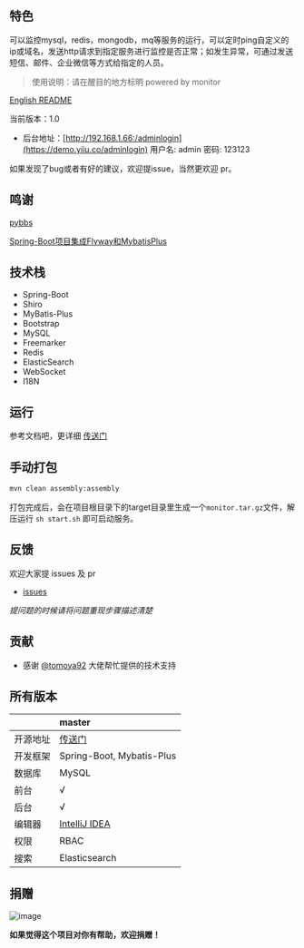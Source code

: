 ## 特色

可以监控mysql，redis，mongodb，mq等服务的运行，可以定时ping自定义的ip或域名，发送http请求到指定服务进行监控是否正常；如发生异常，可通过发送短信、邮件、企业微信等方式给指定的人员。

> 使用说明：请在醒目的地方标明 powered by monitor

[English README](README.en_US.md)

当前版本：1.0

- 后台地址：[http://192.168.1.66:/adminlogin](https://demo.yiiu.co/adminlogin) 用户名: admin 密码: 123123

如果发现了bug或者有好的建议，欢迎提issue，当然更欢迎 pr。

## 鸣谢

[pybbs](https://github.com/tomoya92/pybbs)

[Spring-Boot项目集成Flyway和MybatisPlus](https://tomoya92.github.io/2019/01/03/spring-boot-flyway-mybatis-plus/)

## 技术栈

- Spring-Boot
- Shiro
- MyBatis-Plus
- Bootstrap
- MySQL
- Freemarker
- Redis
- ElasticSearch
- WebSocket
- I18N

## 运行

参考文档吧，更详细 [传送门](https://github.com/Liuguozhu/monitor)

## 手动打包

```bash
mvn clean assembly:assembly
```
打包完成后，会在项目根目录下的target目录里生成一个`monitor.tar.gz`文件，解压运行 `sh start.sh` 即可启动服务。

## 反馈
欢迎大家提 issues 及 pr
- [issues](https://github.com/Liuguozhu/monitor/issues)

*提问题的时候请将问题重现步骤描述清楚*

## 贡献

- 感谢 [@tomoya92](https://github.com/tomoya92) 大佬帮忙提供的技术支持

## 所有版本

|               | master                                            |
| :-----------  | :------------------------------------------       |
| 开源地址       | [传送门](https://github.com/Liuguozhu/monitor)    |
| 开发框架       | Spring-Boot, Mybatis-Plus                         |
| 数据库         | MySQL                                             |
| 前台           | &radic;                                           |
| 后台           | &radic;                                           |
| 编辑器         | [IntelliJ IDEA](https://www.jetbrains.com/idea/)  |
| 权限           | RBAC                                              |
| 搜索           | Elasticsearch                                     |


## 捐赠

![image](https://coding-net-production-pp-ci.codehub.cn/587aa702-bb99-4587-8075-2c2f475643d5.jpeg)

**如果觉得这个项目对你有帮助，欢迎捐赠！**



